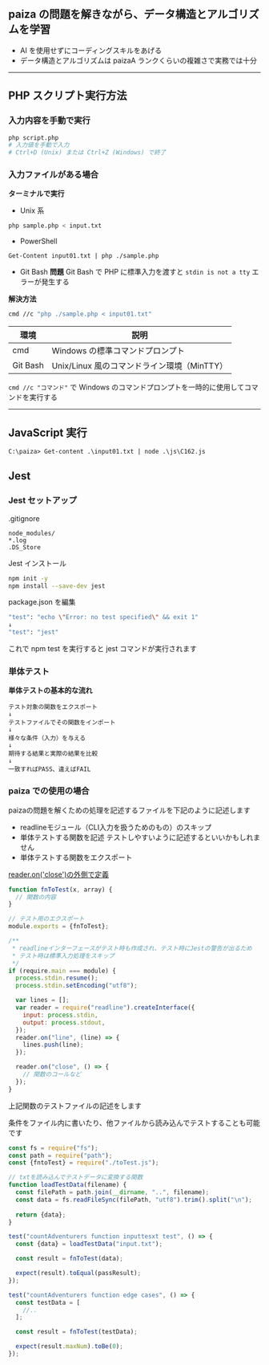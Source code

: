## paiza の問題を解きながら、データ構造とアルゴリズムを学習

- AI を使用せずにコーディングスキルをあげる
- データ構造とアルゴリズムは paizaA ランクくらいの複雑さで実務では十分

---

## PHP スクリプト実行方法

### 入力内容を手動で実行

```bash
php script.php
# 入力値を手動で入力
# Ctrl+D (Unix) または Ctrl+Z (Windows) で終了
```

### 入力ファイルがある場合

**ターミナルで実行**

- Unix 系

```bash
php sample.php < input.txt
```

- PowerShell

```
Get-Content input01.txt | php ./sample.php
```

- Git Bash
  **問題**
  Git Bash で PHP に標準入力を渡すと `stdin is not a tty` エラーが発生する

**解決方法**

```bash
cmd //c "php ./sample.php < input01.txt"
```

| 環境     | 説明                                        |
| -------- | ------------------------------------------- |
| cmd      | Windows の標準コマンドプロンプト            |
| Git Bash | Unix/Linux 風のコマンドライン環境（MinTTY） |

`cmd //c "コマンド"` で Windows のコマンドプロンプトを一時的に使用してコマンドを実行する

---

## JavaScript 実行

```
C:\paiza> Get-content .\input01.txt | node .\js\C162.js
```

## Jest

### Jest セットアップ

.gitignore

```
node_modules/
*.log
.DS_Store
```

Jest インストール

```bash
npm init -y
npm install --save-dev jest
```

package.json を編集

```bash
"test": "echo \"Error: no test specified\" && exit 1"
↓
"test": "jest"
```

これで npm test を実行すると jest コマンドが実行されます

### 単体テスト

**単体テストの基本的な流れ**

```
テスト対象の関数をエクスポート
↓
テストファイルでその関数をインポート
↓
様々な条件（入力）を与える
↓
期待する結果と実際の結果を比較
↓
一致すればPASS、違えばFAIL
```

### paiza での使用の場合

paizaの問題を解くための処理を記述するファイルを下記のように記述します

- readlineモジュール（CLI入力を扱うためのもの）のスキップ
- 単体テストする関数を記述
テストしやすいように記述するといいかもしれません
- 単体テストする関数をエクスポート

[reader.on('close')の外側で定義](/js/B149.js)

```js
function fnToTest(x, array) {
  // 関数の内容
}

// テスト用のエクスポート
module.exports = {fnToTest};

/**
 * readlineインターフェースがテスト時も作成され、テスト時にJestの警告が出るため
 * テスト時は標準入力処理をスキップ
 */
if (require.main === module) {
  process.stdin.resume();
  process.stdin.setEncoding("utf8");

  var lines = [];
  var reader = require("readline").createInterface({
    input: process.stdin,
    output: process.stdout,
  });
  reader.on("line", (line) => {
    lines.push(line);
  });

  reader.on("close", () => {
    // 関数のコールなど
  });
}
```

上記関数のテストファイルの記述をします

条件をファイル内に書いたり、他ファイルから読み込んでテストすることも可能です

```js
const fs = require("fs");
const path = require("path");
const {fntoTest} = require("./toTest.js");

// txtを読み込んでテストデータに変換する関数
function loadTestData(filename) {
  const filePath = path.join(__dirname, "..", filename);
  const data = fs.readFileSync(filePath, "utf8").trim().split("\n");
  
  return {data};
}

test("countAdventurers function inputtesxt test", () => {
  const {data} = loadTestData("input.txt");

  const result = fnToTest(data);

  expect(result).toEqual(passResult);
});

test("countAdventurers function edge cases", () => {
  const testData = [
    //..
  ];

  const result = fnToTest(testData);

  expect(result.maxNum).toBe(0);
});

```

